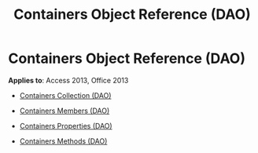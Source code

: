 ﻿---
title: Containers Object Reference (DAO)
TOCTitle: Containers Object
ms:assetid: 62cc5de0-4528-4068-9104-581b0c987c05
ms:mtpsurl: https://msdn.microsoft.com/library/Dn142215(v=office.15)
ms:contentKeyID: 52072703
ms.date: 09/18/2015
mtps_version: v=office.15
---

# Containers Object Reference (DAO)


**Applies to**: Access 2013, Office 2013



  - [Containers Collection (DAO)](containers-collection-dao.md)

  - [Containers Members (DAO)](containers-members-dao.md)

  - [Containers Properties (DAO)](containers-properties-dao.md)

  - [Containers Methods (DAO)](containers-methods-dao.md)

